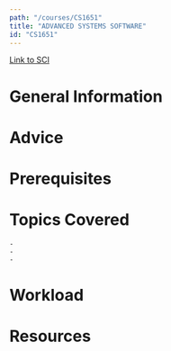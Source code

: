 ```yaml
---
path: "/courses/CS1651"
title: "ADVANCED SYSTEMS SOFTWARE"
id: "CS1651"
---
```

[Link to SCI]("http://courses.sci.pitt.edu/courses/courses/view/CS-1651")

# General Information

# Advice


# Prerequisites
<!-- PREREQ_REPLACEMENT (Do not remove) -->

<!-- END PREREQ_REPLACEMENT (Do not remove) -->
# Topics Covered
	- 
	-
	-
# Workload

<!-- TESTIMONIALS
# Testimonials
This gets replaced with Gatsby, its
data comes from Google Sheets for easier
editing!
-->

# Resources
